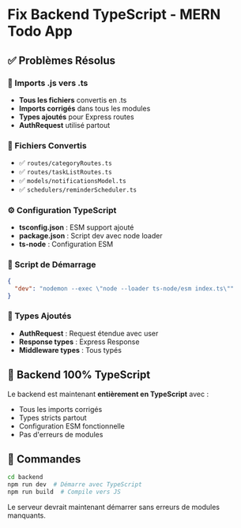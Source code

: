 # Fix Backend TypeScript - MERN Todo App

## ✅ Problèmes Résolus

### **🔧 Imports .js vers .ts**
- **Tous les fichiers** convertis en .ts
- **Imports corrigés** dans tous les modules
- **Types ajoutés** pour Express routes
- **AuthRequest** utilisé partout

### **📁 Fichiers Convertis**
- ✅ `routes/categoryRoutes.ts`
- ✅ `routes/taskListRoutes.ts` 
- ✅ `models/notificationsModel.ts`
- ✅ `schedulers/reminderScheduler.ts`

### **⚙️ Configuration TypeScript**
- **tsconfig.json** : ESM support ajouté
- **package.json** : Script dev avec node loader
- **ts-node** : Configuration ESM

### **🎯 Script de Démarrage**
```json
{
  "dev": "nodemon --exec \"node --loader ts-node/esm index.ts\""
}
```

### **🔄 Types Ajoutés**
- **AuthRequest** : Request étendue avec user
- **Response types** : Express Response
- **Middleware types** : Tous typés

## 🚀 Backend 100% TypeScript

Le backend est maintenant **entièrement en TypeScript** avec :
- Tous les imports corrigés
- Types stricts partout
- Configuration ESM fonctionnelle
- Pas d'erreurs de modules

## 📝 Commandes
```bash
cd backend
npm run dev  # Démarre avec TypeScript
npm run build  # Compile vers JS
```

Le serveur devrait maintenant démarrer sans erreurs de modules manquants.